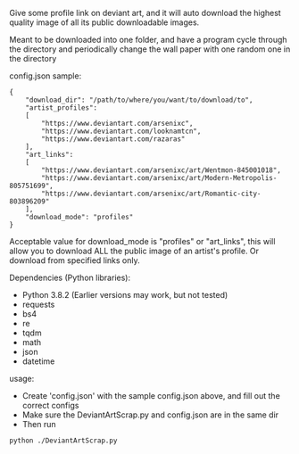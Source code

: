 Give some profile link on deviant art, and it will auto download the highest quality image of all its public downloadable images.

Meant to be downloaded into one folder, and have a program cycle through the directory and periodically change the wall paper with one random one in the directory

config.json sample:
```
{
    "download_dir": "/path/to/where/you/want/to/download/to",
    "artist_profiles":
    [
        "https://www.deviantart.com/arsenixc",
        "https://www.deviantart.com/looknamtcn",
        "https://www.deviantart.com/razaras"
    ],
    "art_links":
    [
        "https://www.deviantart.com/arsenixc/art/Wentmon-845001018",
        "https://www.deviantart.com/arsenixc/art/Modern-Metropolis-805751699",
        "https://www.deviantart.com/arsenixc/art/Romantic-city-803896209"
    ],
    "download_mode": "profiles"
}
```
Acceptable value for download_mode is "profiles" or "art_links", this will allow you to download ALL the public image of an artist's profile. Or download from specified links only.

Dependencies (Python libraries):
* Python 3.8.2 (Earlier versions may work, but not tested)
* requests
* bs4
* re
* tqdm
* math
* json
* datetime

usage:
* Create 'config.json' with the sample config.json above, and fill out the correct configs
* Make sure the DeviantArtScrap.py and config.json are in the same dir
* Then run
```
python ./DeviantArtScrap.py
```